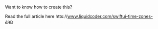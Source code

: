 Want to know how to create this?

Read the full article here htts://www.liquidcoder.com/swiftui-time-zones-app